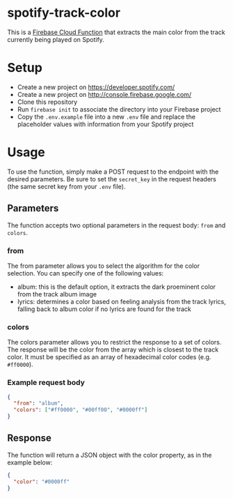 # spotify-track-color

This is a [Firebase Cloud Function](https://firebase.google.com/docs/functions)
that extracts the main color from the track currently being played on Spotify.

# Setup

- Create a new project on https://developer.spotify.com/
- Create a new project on http://console.firebase.google.com/
- Clone this repository
- Run `firebase init` to associate the directory into your Firebase project
- Copy the `.env.example` file into a new `.env` file and replace the
  placeholder values with information from your Spotify project

# Usage

To use the function, simply make a POST request to the endpoint with the desired
parameters. Be sure to set the `secret_key` in the request headers (the same
secret key from your `.env` file).

## Parameters

The function accepts two optional parameters in the request body: `from` and
`colors`.

### from

The from parameter allows you to select the algorithm for the color selection.
You can specify one of the following values:

- album: this is the default option, it extracts the dark proeminent color from
  the track album image
- lyrics: determines a color based on feeling analysis from the track lyrics,
  falling back to album color if no lyrics are found for the track

### colors

The colors parameter allows you to restrict the response to a set of colors. The
response will be the color from the array which is closest to the track color.
It must be specified as an array of hexadecimal color codes (e.g. `#ff0000`).

### Example request body

```json
{
  "from": "album",
  "colors": ["#ff0000", "#00ff00", "#0000ff"]
}
```

## Response

The function will return a JSON object with the color property, as in the
example below:

```json
{
  "color": "#0000ff"
}
```
